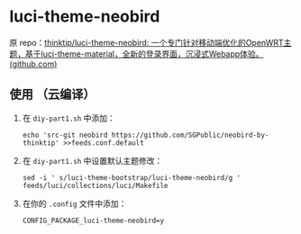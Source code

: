 # luci-theme-neobird

原 repo：[thinktip/luci-theme-neobird: 一个专门针对移动端优化的OpenWRT主题，基于luci-theme-material，全新的登录界面，沉浸式Webapp体验。 (github.com)](https://github.com/thinktip/luci-theme-neobird)

## 使用 （云编译）

1. 在 `diy-part1.sh` 中添加：

   ```
   echo 'src-git neobird https://github.com/SGPublic/neobird-by-thinktip' >>feeds.conf.default
   ```

2. 在 `diy-part1.sh` 中设置默认主题修改：

   ```
   sed -i ' s/luci-theme-bootstrap/luci-theme-neobird/g ' feeds/luci/collections/luci/Makefile
   ```

3. 在你的 `.config` 文件中添加：

   ```
   CONFIG_PACKAGE_luci-theme-neobird=y
   ```

   
